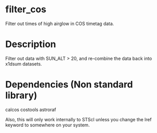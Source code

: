 filter_cos
==========

Filter out times of high airglow in COS timetag data.


Description
===========

Filter out data with SUN_ALT > 20, and re-combine the data back into x1dsum datasets.


Dependencies (Non standard library)
============
calcos
costools
astroraf

Also, this will only work internally to STScI unless you change the lref keyword to somewhere on your system.

